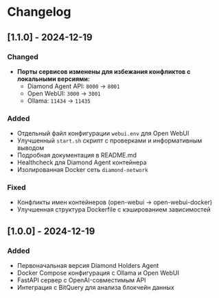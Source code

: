 # Changelog

## [1.1.0] - 2024-12-19

### Changed
- **Порты сервисов изменены для избежания конфликтов с локальными версиями:**
  - Diamond Agent API: `8000` → `8001`
  - Open WebUI: `3000` → `3001` 
  - Ollama: `11434` → `11435`

### Added
- Отдельный файл конфигурации `webui.env` для Open WebUI
- Улучшенный `start.sh` скрипт с проверками и информативным выводом
- Подробная документация в README.md
- Healthcheck для Diamond Agent контейнера
- Изолированная Docker сеть `diamond-network`

### Fixed
- Конфликты имен контейнеров (open-webui → open-webui-docker)
- Улучшенная структура Dockerfile с кэшированием зависимостей

## [1.0.0] - 2024-12-19

### Added
- Первоначальная версия Diamond Holders Agent
- Docker Compose конфигурация с Ollama и Open WebUI
- FastAPI сервер с OpenAI-совместимым API
- Интеграция с BitQuery для анализа блокчейн данных 